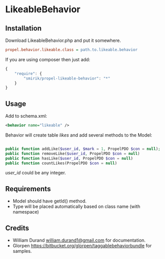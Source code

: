 LikeableBehavior
====================

Installation
------------

Download LikeableBehavior.php and put it somewhere.

``` ini
propel.behavior.likeable.class = path.to.likeable.behavior
```

If you are using composer then just add:
```js
{
    "require": {
        "smirik/propel-likeable-behavior": "*"
    }
}
```

Usage
-----

Add to schema.xml:

``` xml
<behavior name="likeable" />
```

Behavior will create table *likes* and add several methods to the Model:

``` php

public function addLike($user_id, $mark = 1, PropelPDO $con = null);
public function removeLike($user_id, PropelPDO $con = null)
public function hasLike($user_id, PropelPDO $con = null)
public function countLikes(PropelPDO $con = null)

```

*user_id* could be any integer.

Requirements
------------

* Model should have getId() method.
* Type will be placed automatically based on class name (with namespace)

Credits
-------
* William Durand <william.durand1@gmail.com> for documentation.
* Glorpen https://bitbucket.org/glorpen/taggablebehaviorbundle for samples.

